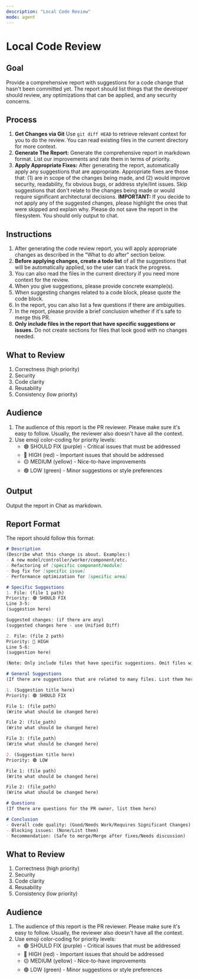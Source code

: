 ```yaml
---
description: "Local Code Review"
mode: agent
---
```

# Local Code Review

## Goal

Provide a comprehensive report with suggestions for a code change that hasn't been committed yet. The report should list things that the developer should review, any optimizations that can be applied, and any security concerns.

## Process

1. **Get Changes via Git** Use `git diff HEAD` to retrieve relevant context for you to do the review. You can read existing files in the current directory for more context.
2. **Generate The Report:** Generate the comprehensive report in markdown format. List our improvements and rate them in terms of priority.
3. **Apply Appropriate Fixes:** After generating the report, automatically apply any suggestions that are appropriate. Appropriate fixes are those that: (1) are in scope of the changes being made, and (2) would improve security, readability, fix obvious bugs, or address style/lint issues. Skip suggestions that don't relate to the changes being made or would require significant architectural decisions. **IMPORTANT:** If you decide to not apply any of the suggested changes, please highlight the ones that were skipped and explain why. Please do not save the report in the filesystem. You should only output to chat.

## Instructions

1. After generating the code review report, you will apply appropriate changes as described in the "What to do after" section below.
2. **Before applying changes, create a todo list** of all the suggestions that will be automatically applied, so the user can track the progress.
3. You can also read the files in the current directory if you need more context for the review.
4. When you give suggestions, please provide concrete example(s).
5. When suggesting changes related to a code block, please quote the code block.
6. In the report, you can also list a few questions if there are ambiguities.
7. In the report, please provide a brief conclusion whether if it's safe to merge this PR.
8. **Only include files in the report that have specific suggestions or issues.** Do not create sections for files that look good with no changes needed.

## What to Review
1. Correctness (high priority)
2. Security
3. Code clarity
4. Reusability
5. Consistency (low priority)

## Audience

1. The audience of this report is the PR reviewer. Please make sure it's easy to follow. Usually, the reviewer also doesn't have all the context.
2. Use emoji color-coding for priority levels:
   - 🟣 SHOULD FIX (purple) - Critical issues that must be addressed
   - 🔴 HIGH (red) - Important issues that should be addressed
   - 🟡 MEDIUM (yellow) - Nice-to-have improvements
   - 🟢 LOW (green) - Minor suggestions or style preferences

## Output

Output the report in Chat as markdown.

## Report Format

The report should follow this format:

```markdown
# Description
(Describe what this change is about. Examples:)
- A new model/controller/worker/component/etc.
- Refactoring of [specific component/module]
- Bug fix for [specific issue]
- Performance optimization for [specific area]

# Specific Suggestions
1. File: (file 1 path)
Priority: 🟣 SHOULD FIX
Line 3-5:
(suggestion here)

Suggested changes: (if there are any)
(suggested changes here - use Unified Diff)

2. File: (file 2 path)
Priority: 🔴 HIGH
Line 5-6:
(suggestion here)

(Note: Only include files that have specific suggestions. Omit files with no issues.)

# General Suggestions
(If there are suggestions that are related to many files. List them here)

1. (Suggestion title here)
Priority: 🟣 SHOULD FIX

File 1: (file path)
(Write what should be changed here)

File 2: (file_path)
(Write what should be changed here)

File 3: (file_path)
(Write what should be changed here)

2. (Suggestion title here)
Priority: 🟢 LOW

File 1: (file path)
(Write what should be changed here)

File 2: (file_path)
(Write what should be changed here)

# Questions
(If there are questions for the PR owner, list them here)

# Conclusion
- Overall code quality: (Good/Needs Work/Requires Significant Changes)
- Blocking issues: (None/List them)
- Recommendation: (Safe to merge/Merge after fixes/Needs discussion)
```

## What to Review
1. Correctness (high priority)
2. Security
3. Code clarity
4. Reusability
5. Consistency (low priority)

## Audience

1. The audience of this report is the PR reviewer. Please make sure it's easy to follow. Usually, the reviewer also doesn't have all the context.
2. Use emoji color-coding for priority levels:
   - 🟣 SHOULD FIX (purple) - Critical issues that must be addressed
   - 🔴 HIGH (red) - Important issues that should be addressed
   - 🟡 MEDIUM (yellow) - Nice-to-have improvements
   - 🟢 LOW (green) - Minor suggestions or style preferences
